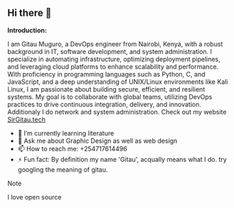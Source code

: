 ## Hi there 👋
**Introduction:**

I am Gitau Muguro, a DevOps engineer from Nairobi, Kenya, with a robust background in IT, software development, and system administration. I specialize in automating infrastructure, optimizing deployment pipelines, and leveraging cloud platforms to enhance scalability and performance. With proficiency in programming languages such as Python, C, and JavaScript, and a deep understanding of UNIX/Linux environments like Kali Linux, I am passionate about building secure, efficient, and resilient systems. My goal is to collaborate with global teams, utilizing DevOps practices to drive continuous integration, delivery, and innovation. Additionaly I do network and system administration. Check out my website [SirGitau.tech](https://sirgitau.tech/)

- 🌱 I’m currently learning literature
- 💬 Ask me about Graphic Design as well as web design
- 📫 How to reach me: +254717614496
- ⚡ Fun fact: By definition my name 'Gitau', acqually means what I do. try googling the meaning of gitau.

> [!NOTE]
> I love open source
